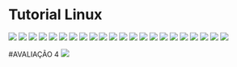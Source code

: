 # Tutorial Linux

<img src="Slide1.JPG">
<img src="Slide2.JPG">
<img src="Slide3.JPG">
<img src="Slide4.JPG">
<img src="Slide5.JPG">
<img src="Slide6.JPG">
<img src="Slide7.JPG">
<img src="Slide8.JPG">
<img src="Slide9.JPG">
<img src="Slide10.JPG">
<img src="Slide11.JPG">
<img src="Slide12.JPG">
<img src="Slide13.JPG">
<img src="Slide14.JPG">
<img src="Slide15.JPG">
<img src="Slide16.JPG">
<img src="Slide17.JPG">
<img src="Slide18.JPG">
<img src="Slide19.JPG">
<img src="Slide20.JPG">
<img src="Slide21.JPG">
<img src="Slide22.JPG">

#AVALIAÇÃO 4
<img src="flstudio.png">
